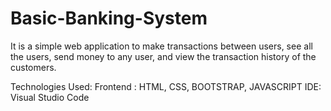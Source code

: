 # Basic-Banking-System

It is a simple web application to make transactions between users, see all the users, send money to any user, and view the transaction history of the customers.

Technologies Used:
Frontend : HTML, CSS, BOOTSTRAP, JAVASCRIPT
IDE: Visual Studio Code
